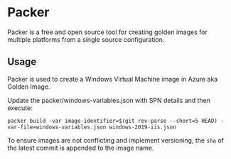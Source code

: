 # Packer
Packer is a free and open source tool for creating golden images for multiple platforms from a single source configuration.

## Usage 
Packer is used to create a Windows Virtual Machine image in Azure aka Golden Image.

Update the packer/windows-variables.json with SPN details and then execute:

```shell
packer build -var image-identifier=$(git rev-parse --short=5 HEAD) -var-file=windows-variables.json windows-2019-iis.json
```

To ensure images are not conflicting and implement versioning, the `sha` of the latest commit is appended to the image name.